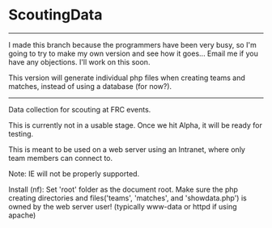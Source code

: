ScoutingData
============


---

I made this branch because the programmers have been very busy, so I'm going to try to make my own version and see how it goes... Email me if you have any objections. I'll work on this soon.

This version will generate individual php files when creating teams and matches, instead of using a database (for now?).

---


Data collection for scouting at FRC events.

This is currently not in a usable stage. Once we hit Alpha, it will be ready for testing.

This is meant to be used on a web server using an Intranet, where only team members can connect to.

Note: IE will not be properly supported.


Install (nf):
	Set 'root' folder as the document root.
	Make sure the php creating directories and files('teams', 'matches', and 'showdata.php') is owned by the web server user! (typically www-data or httpd if using apache)